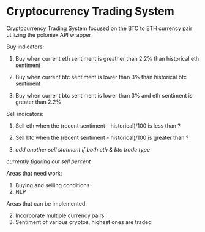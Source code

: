# Cryptocurrency Trading System
Cryptocurrency Trading System focused on the BTC to ETH currency pair utilizing the poloniex API wrapper

Buy indicators: 

   1. Buy when current eth sentiment is greather than 2.2% than historical eth sentiment
   
   2. Buy when current btc sentiment is lower than 3% than historical btc sentiment
   
   3. Buy when current btc sentiment is lower than 3% and eth sentiment is greater than 2.2%

Sell indicators:
   1. Sell eth when the (recent sentiment - historical)/100 is less than ?
   
   2. Sell btc when the (recent sentiment - historical)/100 is greater than ?
   
   3. *add another sell statment if both eth & btc trade type*

*currently figuring out sell percent*

Areas that need work: 

1. Buying and selling conditions
2. NLP  

Areas that can be implemented:

2. Incorporate multiple currency pairs
3. Sentiment of various cryptos, highest ones are traded

